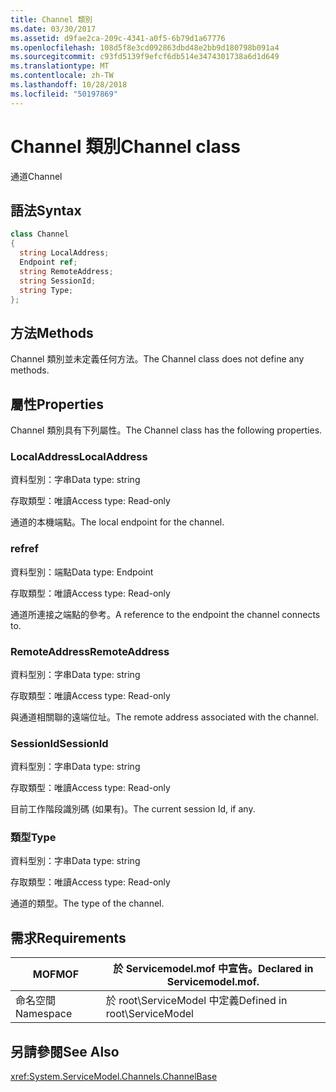 ```yaml
---
title: Channel 類別
ms.date: 03/30/2017
ms.assetid: d9fae2ca-209c-4341-a0f5-6b79d1a67776
ms.openlocfilehash: 108d5f8e3cd092863dbd48e2bb9d180798b091a4
ms.sourcegitcommit: c93fd5139f9efcf6db514e3474301738a6d1d649
ms.translationtype: MT
ms.contentlocale: zh-TW
ms.lasthandoff: 10/28/2018
ms.locfileid: "50197869"
---
```

# <a name="channel-class"></a><span data-ttu-id="8ccdc-102">Channel 類別</span><span class="sxs-lookup"><span data-stu-id="8ccdc-102">Channel class</span></span>
<span data-ttu-id="8ccdc-103">通道</span><span class="sxs-lookup"><span data-stu-id="8ccdc-103">Channel</span></span>  
  
## <a name="syntax"></a><span data-ttu-id="8ccdc-104">語法</span><span class="sxs-lookup"><span data-stu-id="8ccdc-104">Syntax</span></span>  
  
```csharp
class Channel  
{  
  string LocalAddress;  
  Endpoint ref;  
  string RemoteAddress;  
  string SessionId;  
  string Type;  
};  
```  
  
## <a name="methods"></a><span data-ttu-id="8ccdc-105">方法</span><span class="sxs-lookup"><span data-stu-id="8ccdc-105">Methods</span></span>  
 <span data-ttu-id="8ccdc-106">Channel 類別並未定義任何方法。</span><span class="sxs-lookup"><span data-stu-id="8ccdc-106">The Channel class does not define any methods.</span></span>  
  
## <a name="properties"></a><span data-ttu-id="8ccdc-107">屬性</span><span class="sxs-lookup"><span data-stu-id="8ccdc-107">Properties</span></span>  
 <span data-ttu-id="8ccdc-108">Channel 類別具有下列屬性。</span><span class="sxs-lookup"><span data-stu-id="8ccdc-108">The Channel class has the following properties.</span></span>  
  
### <a name="localaddress"></a><span data-ttu-id="8ccdc-109">LocalAddress</span><span class="sxs-lookup"><span data-stu-id="8ccdc-109">LocalAddress</span></span>  
 <span data-ttu-id="8ccdc-110">資料型別：字串</span><span class="sxs-lookup"><span data-stu-id="8ccdc-110">Data type: string</span></span>  
  
 <span data-ttu-id="8ccdc-111">存取類型：唯讀</span><span class="sxs-lookup"><span data-stu-id="8ccdc-111">Access type: Read-only</span></span>  
  
 <span data-ttu-id="8ccdc-112">通道的本機端點。</span><span class="sxs-lookup"><span data-stu-id="8ccdc-112">The local endpoint for the channel.</span></span>  
  
### <a name="ref"></a><span data-ttu-id="8ccdc-113">ref</span><span class="sxs-lookup"><span data-stu-id="8ccdc-113">ref</span></span>  
 <span data-ttu-id="8ccdc-114">資料型別：端點</span><span class="sxs-lookup"><span data-stu-id="8ccdc-114">Data type: Endpoint</span></span>  
  
 <span data-ttu-id="8ccdc-115">存取類型：唯讀</span><span class="sxs-lookup"><span data-stu-id="8ccdc-115">Access type: Read-only</span></span>  
  
 <span data-ttu-id="8ccdc-116">通道所連接之端點的參考。</span><span class="sxs-lookup"><span data-stu-id="8ccdc-116">A reference to the endpoint the channel connects to.</span></span>  
  
### <a name="remoteaddress"></a><span data-ttu-id="8ccdc-117">RemoteAddress</span><span class="sxs-lookup"><span data-stu-id="8ccdc-117">RemoteAddress</span></span>  
 <span data-ttu-id="8ccdc-118">資料型別：字串</span><span class="sxs-lookup"><span data-stu-id="8ccdc-118">Data type: string</span></span>  
  
 <span data-ttu-id="8ccdc-119">存取類型：唯讀</span><span class="sxs-lookup"><span data-stu-id="8ccdc-119">Access type: Read-only</span></span>  
  
 <span data-ttu-id="8ccdc-120">與通道相關聯的遠端位址。</span><span class="sxs-lookup"><span data-stu-id="8ccdc-120">The remote address associated with the channel.</span></span>  
  
### <a name="sessionid"></a><span data-ttu-id="8ccdc-121">SessionId</span><span class="sxs-lookup"><span data-stu-id="8ccdc-121">SessionId</span></span>  
 <span data-ttu-id="8ccdc-122">資料型別：字串</span><span class="sxs-lookup"><span data-stu-id="8ccdc-122">Data type: string</span></span>  
  
 <span data-ttu-id="8ccdc-123">存取類型：唯讀</span><span class="sxs-lookup"><span data-stu-id="8ccdc-123">Access type: Read-only</span></span>  
  
 <span data-ttu-id="8ccdc-124">目前工作階段識別碼 (如果有)。</span><span class="sxs-lookup"><span data-stu-id="8ccdc-124">The current session Id, if any.</span></span>  
  
### <a name="type"></a><span data-ttu-id="8ccdc-125">類型</span><span class="sxs-lookup"><span data-stu-id="8ccdc-125">Type</span></span>  
 <span data-ttu-id="8ccdc-126">資料型別：字串</span><span class="sxs-lookup"><span data-stu-id="8ccdc-126">Data type: string</span></span>  
  
 <span data-ttu-id="8ccdc-127">存取類型：唯讀</span><span class="sxs-lookup"><span data-stu-id="8ccdc-127">Access type: Read-only</span></span>  
  
 <span data-ttu-id="8ccdc-128">通道的類型。</span><span class="sxs-lookup"><span data-stu-id="8ccdc-128">The type of the channel.</span></span>  
  
## <a name="requirements"></a><span data-ttu-id="8ccdc-129">需求</span><span class="sxs-lookup"><span data-stu-id="8ccdc-129">Requirements</span></span>  
  
|<span data-ttu-id="8ccdc-130">MOF</span><span class="sxs-lookup"><span data-stu-id="8ccdc-130">MOF</span></span>|<span data-ttu-id="8ccdc-131">於 Servicemodel.mof 中宣告。</span><span class="sxs-lookup"><span data-stu-id="8ccdc-131">Declared in Servicemodel.mof.</span></span>|  
|---------|-----------------------------------|  
|<span data-ttu-id="8ccdc-132">命名空間</span><span class="sxs-lookup"><span data-stu-id="8ccdc-132">Namespace</span></span>|<span data-ttu-id="8ccdc-133">於 root\ServiceModel 中定義</span><span class="sxs-lookup"><span data-stu-id="8ccdc-133">Defined in root\ServiceModel</span></span>|  
  
## <a name="see-also"></a><span data-ttu-id="8ccdc-134">另請參閱</span><span class="sxs-lookup"><span data-stu-id="8ccdc-134">See Also</span></span>  
 <xref:System.ServiceModel.Channels.ChannelBase>
